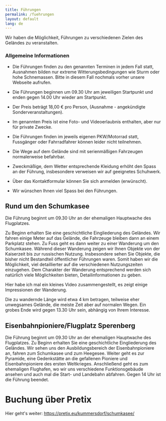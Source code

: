 ```yaml
---
title: Führungen
permalink: /fuehrungen
layout: default
lang: de
---
```


Wir haben die Möglichkeit, Führungen zu verschiedenen Zielen des Geländes zu veranstalten.

### Allgemeine Informationen

* Die Führungen finden zu den genannten Terminen in jedem Fall statt, Ausnahmen bilden nur extreme Witterungsbedingungen wie Sturm oder hohe Schnemassen. Bitte in diesem Fall nochmals vorher unsere Webseite aufrufen.

* Die Führungen beginnen um 09.30 Uhr am jeweiligen Startpunkt und enden gegen 14.00 Uhr wieder am Startpunkt.

* Der Preis beträgt 18,00 € pro Person, (Ausnahme - angekündigte Sonderveranstaltungen).

* Im genannten Preis ist eine Foto- und Videoerlaubnis enthalten, aber nur für private Zwecke.

* Die Führungen finden im jeweils eigenen PKW/Motorrad statt, Fussgänger oder Fahrradfahrer können leider nicht teilnehmen.

* Die Wege auf dem Gelände sind mit serienmäßigen Fahrzeugen normalerweise befahrbar.

* Zweckmäßige, dem Wetter entsprechende Kleidung erhöht den Spass an der Führung, insbesondere verweisen wir auf geeignetes Schuhwerk.

* Über das Kontaktformular können Sie sich anmelden (erwünscht).

* Wir wünschen Ihnen viel Spass bei den Führungen.

## Rund um den Schumkasee

Die Führung beginnt um 09.30 Uhr an der ehemaligen Hauptwache des Flugplatzes.

Zu Beginn erhalten Sie eine geschichtliche Eingliederung des Geländes. Wir fahren einige Meter auf das Gelände, die Fahrzeuge bleiben dann an einem Parkplatz stehen. Zu Fuss geht es dann weiter zu einer Wanderung um den Schumkasee. Während dieser Wanderung zeigen wir Ihnen Objekte von der Kaiserzeit bis zur russischen Nutzung. Insbesondere sehen Sie Objekte, die bisher nicht Bestandteil öffentlicher Führungen waren. Somit haben wir die Möglichkeit, viel detaillierter auf die verschiedenen Nutzungszeiten einzugehen. Dem Charakter der Wanderung entsprechend werden sich natürlich viele Möglichkeiten bieten, Detailinformationen zu geben.

Hier habe ich mal ein kleines Video zusammengestellt, es zeigt einige Impressionen der Wanderung.

Die zu wandernde Länge wird etwa 4 km  betragen, teilweise eher unwegsames Gelände, die meiste Zeit aber auf normalen Wegen. Ein grobes Ende wird gegen 13.30 Uhr sein, abhängig von Ihrem Interesse.

## Eisenbahnpioniere/Flugplatz Sperenberg

Die Führung beginnt um 09.30 Uhr an der ehemaligen Hauptwache des Flugplatzes. Zu Beginn erhalten Sie eine geschichtliche Eingliederung des Geländes. Wir sehen uns den Ausbildungsbereich der Eisenbahnpioniere an, fahren zum Schumkasee und zum Heegesee. Weiter geht es zur Pyramide, eine Gedenkstätte an die gefallenen Pioniere und Eisenbahnpioniere des ersten Weltkrieges. Anschließend geht es zum ehemaligen Flughafen, wo wir uns verschiedene Funktionsgebäude ansehen und auch mal die Start- und Landebahn abfahren. Gegen 14 Uhr ist die Führung beendet.

# Buchung über Pretix

Hier geht's weiter: https://pretix.eu/kummersdorf/schumkasee/
